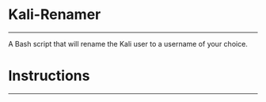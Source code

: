 # Kali-Renamer
***
A Bash script that will rename the Kali user to a username of your choice.

# Instructions
***
